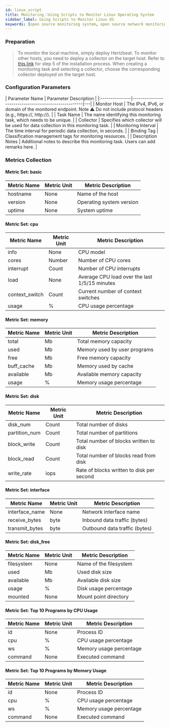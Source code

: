 ```yaml
---
id: linux_script
title: Monitoring：Using Scripts to Monitor Linux Operating System   
sidebar_label: Using Scripts to Monitor Linux OS
keywords: [open source monitoring system, open source network monitoring, using scripts to monitor Linux OS]
---
```


### Preparation

> To monitor the local machine, simply deploy Hertzbeat. To monitor other hosts, you need to deploy a collector on the target host. Refer to [this link](https://github.com/apache/hertzbeat?tab=readme-ov-file#2install-via-package) for step 5 of the installation process.
> When creating a monitoring task and selecting a collector, choose the corresponding collector deployed on the target host.

### Configuration Parameters

| Parameter Name |               Parameter Description                |
|:---------------|-----------------------------------------------------|---|
| Monitor Host   | The IPv4, IPv6, or domain of the monitored endpoint. Note ⚠️ Do not include protocol headers (e.g., https://, http://). |
| Task Name      | The name identifying this monitoring task, which needs to be unique. |
| Collector          | Specifies which collector will be used for data collection in this monitoring task. |
| Monitoring Interval | The time interval for periodic data collection, in seconds. |
| Binding Tag    | Classification management tags for monitoring resources. |
| Description Notes | Additional notes to describe this monitoring task. Users can add remarks here. |

### Metrics Collection

#### Metric Set: basic

| Metric Name | Metric Unit | Metric Description       |
|-------------|-------------|--------------------------|
| hostname    | None        | Name of the host         |
| version     | None        | Operating system version |
| uptime      | None        | System uptime            |

#### Metric Set: cpu

| Metric Name    | Metric Unit | Metric Description                            |
|----------------|-------------|-----------------------------------------------|
| info           | None        | CPU model                                     |
| cores          | Number      | Number of CPU cores                           |
| interrupt      | Count       | Number of CPU interrupts                      |
| load           | None        | Average CPU load over the last 1/5/15 minutes |
| context_switch | Count       | Current number of context switches            |
| usage          | %           | CPU usage percentage                          |

#### Metric Set: memory

| Metric Name | Metric Unit | Metric Description           |
|-------------|-------------|------------------------------|
| total       | Mb          | Total memory capacity        |
| used        | Mb          | Memory used by user programs |
| free        | Mb          | Free memory capacity         |
| buff_cache  | Mb          | Memory used by cache         |
| available   | Mb          | Available memory capacity    |
| usage       | %           | Memory usage percentage      |

#### Metric Set: disk

| Metric Name   | Metric Unit | Metric Description                        |
|---------------|-------------|-------------------------------------------|
| disk_num      | Count       | Total number of disks                     |
| partition_num | Count       | Total number of partitions                |
| block_write   | Count       | Total number of blocks written to disk    |
| block_read    | Count       | Total number of blocks read from disk     |
| write_rate    | iops        | Rate of blocks written to disk per second |

#### Metric Set: interface

| Metric Name    | Metric Unit | Metric Description            |
|----------------|-------------|-------------------------------|
| interface_name | None        | Network interface name        |
| receive_bytes  | byte        | Inbound data traffic (bytes)  |
| transmit_bytes | byte        | Outbound data traffic (bytes) |

#### Metric Set: disk_free

| Metric Name | Metric Unit | Metric Description     |
|-------------|-------------|------------------------|
| filesystem  | None        | Name of the filesystem |
| used        | Mb          | Used disk size         |
| available   | Mb          | Available disk size    |
| usage       | %           | Disk usage percentage  |
| mounted     | None        | Mount point directory  |

#### Metric Set: Top 10 Programs by CPU Usage

| Metric Name | Metric Unit | Metric Description      |
|-------------|-------------|-------------------------|
| id          | None        | Process ID              |
| cpu         | %           | CPU usage percentage    |
| ws          | %           | Memory usage percentage |
| command     | None        | Executed command        |

#### Metric Set: Top 10 Programs by Memory Usage

| Metric Name | Metric Unit | Metric Description      |
|-------------|-------------|-------------------------|
| id          | None        | Process ID              |
| cpu         | %           | CPU usage percentage    |
| ws          | %           | Memory usage percentage |
| command     | None        | Executed command        |
